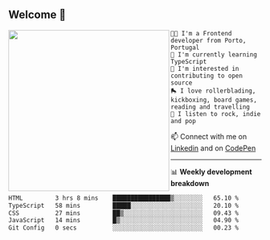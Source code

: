 ## Welcome 👋

<img align="left" src="https://github.com/saraiovieira/saraiovieira/assets/74243584/32f0e061-fcbb-45fe-8361-571943f17664" width="320"/>

```
👩‍💻 I'm a Frontend developer from Porto, Portugal
🌱 I'm currently learning TypeScript
🚩 I'm interested in contributing to open source
🛼 I love rollerblading, kickboxing, board games, reading and travelling
🎵 I listen to rock, indie and pop
```
📫 Connect with me on [Linkedin](https://www.linkedin.com/in/sara-vieira-frontend-developer/) and on [CodePen](https://codepen.io/saraiovieira)

-------

📊 **Weekly development breakdown**

<!--START_SECTION:waka-->

```txt
HTML         3 hrs 8 mins    ████████████████▒░░░░░░░░   65.10 %
TypeScript   58 mins         █████░░░░░░░░░░░░░░░░░░░░   20.10 %
CSS          27 mins         ██▒░░░░░░░░░░░░░░░░░░░░░░   09.43 %
JavaScript   14 mins         █▒░░░░░░░░░░░░░░░░░░░░░░░   04.90 %
Git Config   0 secs          ░░░░░░░░░░░░░░░░░░░░░░░░░   00.23 %
```

<!--END_SECTION:waka-->
